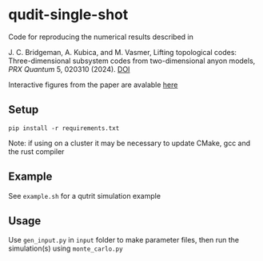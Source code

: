 # qudit-single-shot

Code for reproducing the numerical results described in

J. C. Bridgeman, A. Kubica, and M. Vasmer, Lifting topological codes: Three-dimensional subsystem codes from two-dimensional anyon models, *PRX Quantum* 5, 020310 (2024). [DOI](https://doi.org/10.1103/PRXQuantum.5.020310)

Interactive figures from the paper are avalable [here](https://mikevasmer.github.io/qudit-single-shot/)

## Setup

`pip install -r requirements.txt`

Note: if using on a cluster it may be necessary to update CMake, gcc and the rust compiler

## Example

See `example.sh` for a qutrit simulation example

## Usage

Use `gen_input.py` in `input` folder to make parameter files, then run the simulation(s) using `monte_carlo.py`

